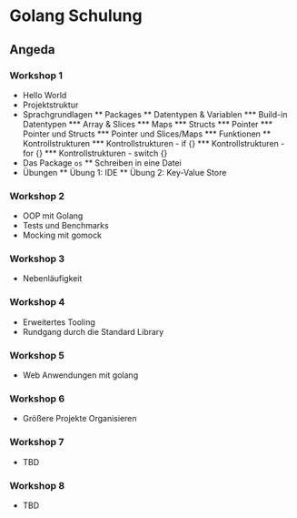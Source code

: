 # Golang Schulung

## Angeda

### Workshop 1
* Hello World
* Projektstruktur
* Sprachgrundlagen
  ** Packages
  ** Datentypen & Variablen
    *** Build-in Datentypen
    *** Array & Slices
    *** Maps
    *** Structs
    *** Pointer
    *** Pointer und Structs
    *** Pointer und Slices/Maps
    *** Funktionen
  ** Kontrollstrukturen
    *** Kontrollstrukturen - if {}
    *** Kontrollstrukturen - for {}
    *** Kontrollstrukturen - switch {}
* Das Package `os`
  ** Schreiben in eine Datei
* Übungen
  ** Übung 1: IDE
  ** Übung 2: Key-Value Store

### Workshop 2
* OOP mit Golang
* Tests und Benchmarks
* Mocking mit gomock

### Workshop 3
* Nebenläufigkeit

### Workshop 4
* Erweitertes Tooling
* Rundgang durch die Standard Library

### Workshop 5
* Web Anwendungen mit golang

### Workshop 6
* Größere Projekte Organisieren

### Workshop 7
* TBD

### Workshop 8
* TBD

